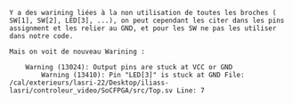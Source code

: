     Y a des warining liées à la non utilisation de toutes les broches ( SW[1], SW[2], LED[3], ...), on peut cependant les citer dans les pins assignment et les relier au GND, et pour les SW ne pas les utiliser dans notre code.

    Mais on voit de nouveau Warining :

        Warning (13024): Output pins are stuck at VCC or GND
            Warning (13410): Pin "LED[3]" is stuck at GND File: /cal/exterieurs/lasri-22/Desktop/iliass-lasri/controleur_video/SoCFPGA/src/Top.sv Line: 7

